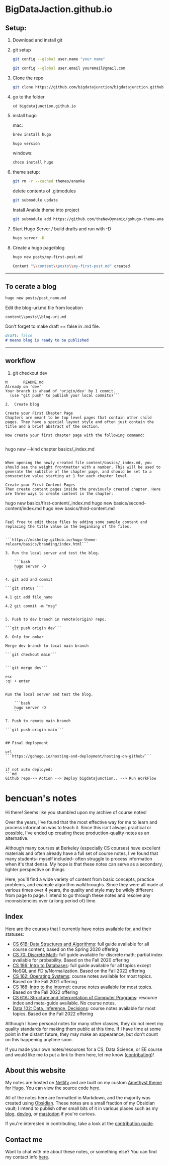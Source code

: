 # BigDataJaction.github.io
## Setup:

1. Download and install git 
2. git setup 
    ```bash
    git config --global user.name "your name"
    ```
    ```bash
    git config --global user.email youremail@gmail.com
    ```

3. Clone the repo
    ```bash
    git clone https://github.com/bigdatajunction/bigdatajunction.github.io.git
    ```

4. go to the folder 
    ```shell
    cd bigdatajunction.github.io
    ```
5. install  hugo 

    mac:
    ```bash 
    brew install hugo
    
    hugo version

    ```
    windows:
    ```bash 
    choco install hugo
    ```

6. theme setup:
    ```bash 
    git rm -r --cached themes/ananke
    ```
    <!-- ```rm -rf themes/ananke``` -->
    delete contents of .gitmodules 
    ```bash
    git submodule update
    ```

    Install Anakle theme into project  
    ```bash 
    git submodule add https://github.com/theNewDynamic/gohugo-theme-ananke.git themes/ananke
    ```

7. Start Hugo Server / build drafts and run with -D
    ```bash 
    hugo server -D
    ```

8. Create a hugo page/blog
    ```bash 
    hugo new posts/my-first-post.md
    ```

    ```bash 
    Content "\\content\\posts\\my-first-post.md" created
    ```
--------------------------------------------------------------------------
## To cerate a blog 
```bash 
hugo new posts/post_name.md
```

Edit the blog-uri.md file from location 
```nash 
content\\posts\\blog-uri.md
```

Don't forget to make draft == false in .md file.
```md
draft: false
# means blog is ready to be published
```

--------------------------------------------------------------------------


## workflow

1. git checkout dev

```kumarom@KUMARs-Air-2 bigdatajunction.github.io % git checkout dev
M       README.md
Already on 'dev'
Your branch is ahead of 'origin/dev' by 1 commit.
  (use "git push" to publish your local commits)```

2.  Create blog

Create your First Chapter Page
Chapters are meant to be top level pages that contain other child pages. They have a special layout style and often just contain the title and a brief abstract of the section.

Now create your first chapter page with the following command:


```
hugo new --kind chapter basics/_index.md
```

When opening the newly created file content/basics/_index.md, you should see the weight frontmatter with a number. This will be used to generate the subtitle of the chapter page, and should be set to a consecutive value starting at 1 for each chapter level.

Create your First Content Pages
Then create content pages inside the previously created chapter. Here are three ways to create content in the chapter:

```
hugo new basics/first-content/_index.md
hugo new basics/second-content/index.md
hugo new basics/third-content.md
```

Feel free to edit those files by adding some sample content and replacing the title value in the beginning of the files.


```https://mcshelby.github.io/hugo-theme-relearn/basics/branding/index.html```

3. Run the local server and test the blog.

    ```bash 
    hugo server -D
    ```

4. git add and commit

```git status ```

4.1 git add file_name

4.2 git commit -m "msg"


5. Push to dev branch in remote(origin) repo.

```git push origin dev```

6. Only for omkar

Merge dev branch to local main branch

```git checkout main```


```git merge dev```

esc 
:q! + enter


Run the local server and test the blog.

    ```bash 
    hugo server -D
    ```

7. Push to remote main branch

```git push origin main```


## Final deployment 

url
```https://gohugo.io/hosting-and-deployment/hosting-on-github/```


if not auto deployed:
```md
Github repo--> Action --> Deploy bigdatajunction.. --> Run WorkFlow
```


# bencuan's notes

Hi there! Seems like you stumbled upon my archive of course notes! 

Over the years, I've found that the most effective way for me to learn and process information was to teach it. Since this isn't always practical or possible, I've ended up creating these production-quality notes as an alternative.

Although many courses at Berkeley (especially CS courses) have excellent materials and often already have a full set of course notes, I've found that many students- myself included- often struggle to process information when it's that dense. My hope is that these notes can serve as a secondary, lighter perspective on things. 

Here, you'll find a wide variety of content from basic concepts, practice problems, and example algorithm walkthroughs. Since they were all made at various times over 4 years, the quality and style may be wildly different from page to page. I intend to go through these notes and resolve any inconsistencies over (a long period of) time.

## Index

Here are the courses that I currently have notes available for, and their statuses:

 - [CS 61B: Data Structures and Algorithms](https://notes.bencuan.me/cs61b/): full guide available for all course content, based on the Spring 2020 offering
 - [CS 70: Discrete Math](https://notes.bencuan.me/cs70/): full guide available for discrete math; partial index available for probability. Based on the Fall 2020 offering
 - [CS 186: Intro to Databases](https://notes.bencuan.me/cs186/): full guide available for all topics except NoSQL and FD's/Normalization. Based on the Fall 2022 offering
 - [CS 162: Operating Systems](https://notes.bencuan.me/cs162/): course notes available for most topics. Based on the Fall 2021 offering
 - [CS 168: Intro to the Internet](https://notes.bencuan.me/cs168/): course notes available for most topics. Based on the Fall 2022 offering
 - [CS 61A: Structure and Interpretation of Computer Programs](https://notes.bencuan.me/cs61a/): resource index and meta-guide available. No course notes.
 - [Data 102: Data, Inference, Decisions](https://notes.bencuan.me/data102/): course notes available for most topics. Based on the Fall 2022 offering

Although I have personal notes for many other classes, they do not meet my quality standards for making them public at this time. If I have time at some point in the distant future, they may make an appearance, but don't count on this happening anytime soon.

If you made your own notes/resources for a CS, Data Science, or EE course and would like me to put a link to them here, let me know ([contributing](https://notes.bencuan.me/contributing))!

## About this website

My notes are hosted on [Netlify](https://www.netlify.com/) and are built on my custom [Amethyst theme](https://github.com/64bitpandas/amethyst) for [Hugo](https://https://gohugo.io/). You can view the source code [here](https://github.com/64bitpandas/notes).

All of the notes here are formatted in Markdown, and the majority was created using [Obsidian](https://obsidian.md/). These notes are a small fraction of my Obsidian vault; I intend to publish other small bits of it in various places such as my [blog](https://blog.bencuan.me), [devlog](https://devlog.bencuan.me), or [mastodon](https://hachyderm.io/@bencuan) if you're curious.

If you're interested in contributing, take a look at the [contribution guide](https://notes.bencuan.me/contributing).

## Contact me

Want to chat with me about these notes, or something else? You can find my contact info [here](https://bencuan.me/contact).